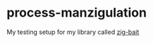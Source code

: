 # process-manzigulation
My testing setup for my library called [zig-bait](https://github.com/SoraTenshi/zig-bait)
